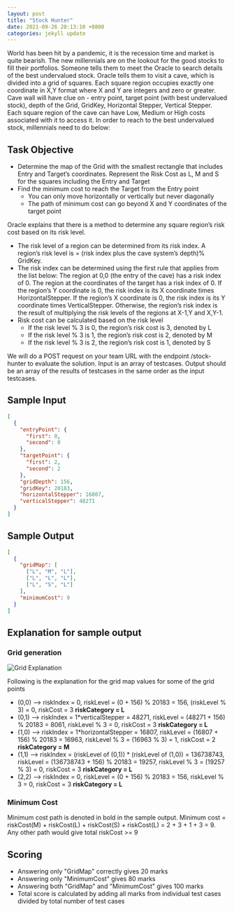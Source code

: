```yaml
---
layout: post
title: "Stock Hunter"
date: 2021-09-26 20:13:10 +0800
categories: jekyll update
---
```


World has been hit by a pandemic, it is the recession time and market is quite bearish.
The new millennials are on the lookout for the good stocks to fill their portfolios.
Someone tells them to meet the Oracle to search details of the best undervalued stock.
Oracle tells them to visit a cave, which is divided into a grid of squares.
Each square region occupies exactly one coordinate in X,Y format where X and Y are integers and zero or greater.
Cave wall will have clue on - entry point, target point (with best undervalued stock), depth of the Grid, GridKey, Horizontal Stepper, Vertical Stepper.
Each square region of the cave can have Low, Medium or High costs associated with it to access it.
In order to reach to the best undervalued stock, millennials need to do below:

## Task Objective

- Determine the map of the Grid with the smallest rectangle that includes Entry and Target’s coordinates. Represent the Risk Cost as L, M and S for the squares including the Entry and Target
- Find the minimum cost to reach the Target from the Entry point
  - You can only move horizontally or vertically but never diagonally
  - The path of minimum cost can go beyond X and Y coordinates of the target point

Oracle explains that there is a method to determine any square region’s risk cost based on its risk level.

- The risk level of a region can be determined from its risk index. A region’s risk level is = (risk index plus the cave system’s depth)% GridKey.
- The risk index can be determined using the first rule that applies from the list below: The region at 0,0 (the entry of the cave) has a risk index of 0. The region at the coordinates of the target has a risk index of 0. If the region’s Y coordinate is 0, the risk index is its X coordinate times HorizontalStepper. If the region’s X coordinate is 0, the risk index is its Y coordinate times VerticalStepper. Otherwise, the region’s risk index is the result of multiplying the risk levels of the regions at X-1,Y and X,Y-1.
- Risk cost can be calculated based on the risk level
  - If the risk level % 3 is 0, the region’s risk cost is 3, denoted by L
  - If the risk level % 3 is 1, the region’s risk cost is 2, denoted by M
  - If the risk level % 3 is 2, the region’s risk cost is 1, denoted by S

We will do a POST request on your team URL with the endpoint /stock-hunter to evaluate the solution. Input is an array of testcases. Output should be an array of the results of testcases in the same order as the input testcases.

## Sample Input

```json
[
  {
    "entryPoint": {
      "first": 0,
      "second": 0
    },
    "targetPoint": {
      "first": 2,
      "second": 2
    },
    "gridDepth": 156,
    "gridKey": 20183,
    "horizontalStepper": 16807,
    "verticalStepper": 48271
  }
]
```

## Sample Output

```json
[
  {
    "gridMap": [
      ["L", "M", "L"],
      ["L", "L", "L"],
      ["L", "S", "L"]
    ],
    "minimumCost": 9
  }
]
```

## Explanation for sample output

### Grid generation

![Grid Explanation](/CodeItSuisse-2021/assets/images/stock-hunter.png)

Following is the explanation for the grid map values for some of the grid points

- (0,0) --> riskIndex = 0, riskLevel = (0 + 156) % 20183 = 156, (riskLevel % 3) = 0, riskCost = 3 **riskCategory = L**
- (0,1) --> riskIndex = 1\*verticalStepper = 48271, riskLevel = (48271 + 156) % 20183 = 8061, riskLevel % 3 = 0, riskCost = 3 **riskCategory = L**
- (1,0) --> riskIndex = 1\*horizontalStepper = 16807, riskLevel = (16807 + 156) % 20183 = 16963, riskLevel % 3 = (16963 % 3) = 1, riskCost = 2 **riskCategory = M**
- (1,1) --> riskIndex = (riskLevel of (0,1)) \* (riskLevel of (1,0)) = 136738743, riskLevel = (136738743 + 156) % 20183 = 19257, riskLevel % 3 = (19257 % 3) = 0, riskCost = 3 **riskCategory = L**
- (2,2) --> riskIndex = 0, riskLevel = (0 + 156) % 20183 = 156, riskLevel % 3 = 0, riskCost = 3 **riskCategory = L**

### Minimum Cost

Minimum cost path is denoted in bold in the sample output. Minimum cost = riskCost(M) + riskCost(L) + riskCost(S) + riskCost(L) = 2 + 3 + 1 + 3 = 9. Any other path would give total riskCost >= 9

## Scoring

- Answering only "GridMap" correctly gives 20 marks
- Answering only "MinimumCost" gives 80 marks
- Answering both "GridMap" and "MinimumCost" gives 100 marks
- Total score is calculated by adding all marks from individual test cases divided by total number of test cases

